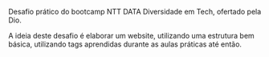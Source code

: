 Desafio prático do bootcamp NTT DATA Diversidade em Tech, ofertado pela Dio. 

A ideia deste desafio é elaborar um website, utilizando uma estrutura bem básica, utilizando tags aprendidas durante as aulas práticas até então.